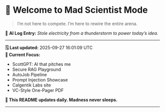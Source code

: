 # 🧪 Welcome to Mad Scientist Mode

> I’m not here to compete. I’m here to rewire the entire arena.

🧠 **AI Log Entry:** _Stole electricity from a thunderstorm to power today’s idea._

---

**🗓 Last updated:** 2025-09-27 16:01:09 UTC  
**🧠 Current Focus:**  
- ScottGPT: AI that pitches me
- Secure RAG Playground
- AutoJob Pipeline
- Prompt Injection Showcase
- Calgentik Labs site
- VC-Style One-Pager PDF

**🔁 This README updates daily. Madness never sleeps.**

---
